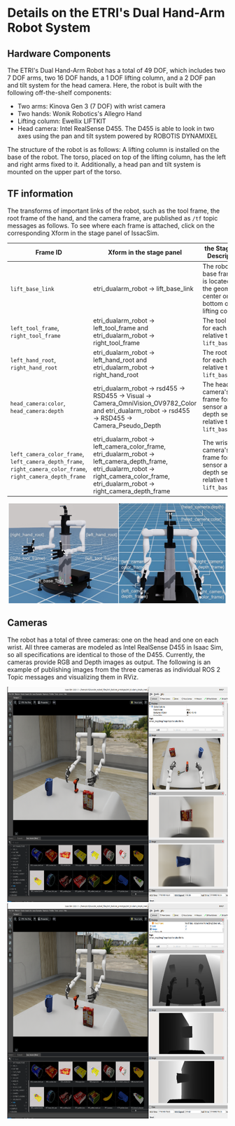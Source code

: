 # Details on the ETRI's Dual Hand-Arm Robot System

## Hardware Components

The ETRI's Dual Hand-Arm Robot has a total of 49 DOF, which includes two 7 DOF arms, two 16 DOF hands, a 1 DOF lifting column, and a 2 DOF pan and tilt system for the head camera. Here, the robot is built with the following off-the-shelf components:
- Two arms: Kinova Gen 3 (7 DOF) with wrist camera
- Two hands: Wonik Robotics's Allegro Hand
- Lifting column: Ewellix LIFTKIT
- Head camera: Intel RealSense D455. The D455 is able to look in two axes using the pan and tilt system powered by ROBOTIS DYNAMIXEL

The structure of the robot is as follows: A lifting column is installed on the base of the robot. The torso, placed on top of the lifting column, has the left and right arms fixed to it. Additionally, a head pan and tilt system is mounted on the upper part of the torso.

## TF information

The transforms of important links of the robot, such as the tool frame, the root frame of the hand, and the camera frame, are published as `/tf` topic messages as follows. To see where each frame is attached, click on the corresponding Xform in the stage panel of IssacSim.

| Frame ID  |  Xform in the stage panel | the Stage Tre Description |
|---|---|---|
| `lift_base_link` | etri_dualarm_robot &rarr; lift_base_link | The robot's base frame. It is located at the geometric center on bottom of the lifting column |
| `left_tool_frame`, `right_tool_frame` | etri_dualarm_robot &rarr; left_tool_frame and etri_dualarm_robot &rarr; right_tool_frame | The tool frame for each arm relative to `lift_base_link` |
| `left_hand_root`, `right_hand_root` | etri_dualarm_robot &rarr; left_hand_root and etri_dualarm_robot &rarr; right_hand_root | The root frame for each hand relative to `lift_base_link` |
| `head_camera:color`, `head_camera:depth` | etri_dualarm_robot &rarr; rsd455 &rarr; RSD455 &rarr; Visual &rarr; Camera_OmniVision_OV9782_Color and etri_dualarm_robot &rarr; rsd455 &rarr; RSD455 &rarr; Camera_Pseudo_Depth | The head camera's frame for RGB sensor and depth sensor relative to `lift_base_link` |
| `left_camera_color_frame`, `left_camera_depth_frame`, `right_camera_color_frame`, `right_camera_depth_frame` | etri_dualarm_robot &rarr; left_camera_color_frame, etri_dualarm_robot &rarr; left_camera_depth_frame, etri_dualarm_robot &rarr; right_camera_color_frame, etri_dualarm_robot &rarr; right_camera_depth_frame | The wrist camera's frame for RGB sensor and depth sensor relative to `lift_base_link` |

![Frames](https://github.com/DonghyungKim/ETRI-Dual-Hand-Arm-Robot/blob/main/docs/robot_frames.jpg)

## Cameras

The robot has a total of three cameras: one on the head and one on each wrist. All three cameras are modeled as Intel RealSense D455 in Isaac Sim, so all specifications are identical to those of the D455. Currently, the cameras provide RGB and Depth images as output. The following is an example of publishing images from the three cameras as individual ROS 2 Topic messages and visualizing them in RViz.

<center><img src="https://github.com/DonghyungKim/ETRI-Dual-Hand-Arm-Robot/blob/main/docs/example_camera_rgb_img.png" width="700" height="492"/></center>
<center><img src="https://github.com/DonghyungKim/ETRI-Dual-Hand-Arm-Robot/blob/main/docs/example_camera_depth_img.png" width="700" height="492"/></center>
